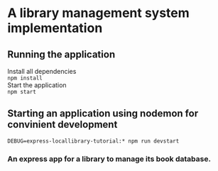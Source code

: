 # A library management system implementation

## Running the application
Install all dependencies <br/>
`
npm install
`
<br/>
Start the application <br/>
`
npm start
`<br/>
## Starting an application using nodemon for convinient development 
`
DEBUG=express-locallibrary-tutorial:* npm run devstart   
`<br/> 


### An express app for a library to manage its book database.
